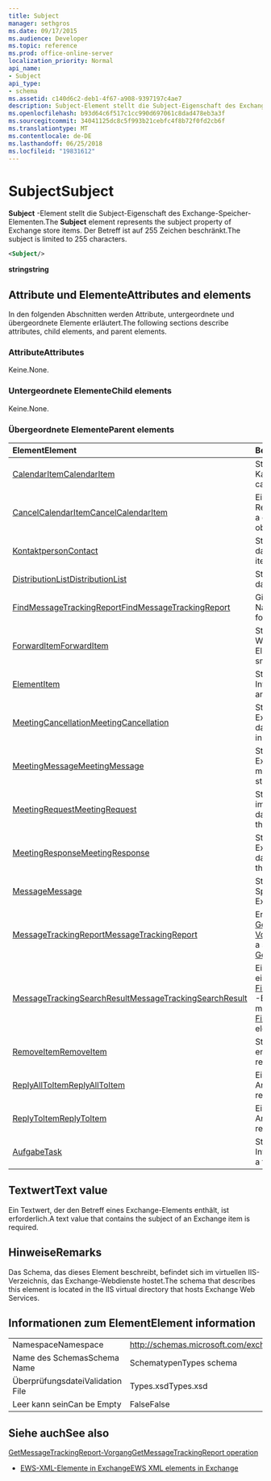 ```yaml
---
title: Subject
manager: sethgros
ms.date: 09/17/2015
ms.audience: Developer
ms.topic: reference
ms.prod: office-online-server
localization_priority: Normal
api_name:
- Subject
api_type:
- schema
ms.assetid: c140d6c2-deb1-4f67-a908-9397197c4ae7
description: Subject-Element stellt die Subject-Eigenschaft des Exchange-Speicher-Elementen. Der Betreff ist auf 255 Zeichen beschränkt.
ms.openlocfilehash: b93d64c6f517c1cc990d697061c8dad478eb3a3f
ms.sourcegitcommit: 34041125dc8c5f993b21cebfc4f8b72f0fd2cb6f
ms.translationtype: MT
ms.contentlocale: de-DE
ms.lasthandoff: 06/25/2018
ms.locfileid: "19831612"
---
```

# <a name="subject"></a><span data-ttu-id="6382a-104">Subject</span><span class="sxs-lookup"><span data-stu-id="6382a-104">Subject</span></span>

<span data-ttu-id="6382a-105">**Subject** -Element stellt die Subject-Eigenschaft des Exchange-Speicher-Elementen.</span><span class="sxs-lookup"><span data-stu-id="6382a-105">The **Subject** element represents the subject property of Exchange store items.</span></span> <span data-ttu-id="6382a-106">Der Betreff ist auf 255 Zeichen beschränkt.</span><span class="sxs-lookup"><span data-stu-id="6382a-106">The subject is limited to 255 characters.</span></span> 
  
```XML
<Subject/>
```

 <span data-ttu-id="6382a-107">**string**</span><span class="sxs-lookup"><span data-stu-id="6382a-107">**string**</span></span>
## <a name="attributes-and-elements"></a><span data-ttu-id="6382a-108">Attribute und Elemente</span><span class="sxs-lookup"><span data-stu-id="6382a-108">Attributes and elements</span></span>

<span data-ttu-id="6382a-109">In den folgenden Abschnitten werden Attribute, untergeordnete und übergeordnete Elemente erläutert.</span><span class="sxs-lookup"><span data-stu-id="6382a-109">The following sections describe attributes, child elements, and parent elements.</span></span>
  
### <a name="attributes"></a><span data-ttu-id="6382a-110">Attribute</span><span class="sxs-lookup"><span data-stu-id="6382a-110">Attributes</span></span>

<span data-ttu-id="6382a-111">Keine.</span><span class="sxs-lookup"><span data-stu-id="6382a-111">None.</span></span>
  
### <a name="child-elements"></a><span data-ttu-id="6382a-112">Untergeordnete Elemente</span><span class="sxs-lookup"><span data-stu-id="6382a-112">Child elements</span></span>

<span data-ttu-id="6382a-113">Keine.</span><span class="sxs-lookup"><span data-stu-id="6382a-113">None.</span></span>
  
### <a name="parent-elements"></a><span data-ttu-id="6382a-114">Übergeordnete Elemente</span><span class="sxs-lookup"><span data-stu-id="6382a-114">Parent elements</span></span>

|<span data-ttu-id="6382a-115">**Element**</span><span class="sxs-lookup"><span data-stu-id="6382a-115">**Element**</span></span>|<span data-ttu-id="6382a-116">**Beschreibung**</span><span class="sxs-lookup"><span data-stu-id="6382a-116">**Description**</span></span>|
|:-----|:-----|
|[<span data-ttu-id="6382a-117">CalendarItem</span><span class="sxs-lookup"><span data-stu-id="6382a-117">CalendarItem</span></span>](calendaritem.md) <br/> |<span data-ttu-id="6382a-118">Stellt ein Element im Exchange-Kalender dar.</span><span class="sxs-lookup"><span data-stu-id="6382a-118">Represents an Exchange calendar item.</span></span>  <br/> |
|[<span data-ttu-id="6382a-119">CancelCalendarItem</span><span class="sxs-lookup"><span data-stu-id="6382a-119">CancelCalendarItem</span></span>](cancelcalendaritem.md) <br/> |<span data-ttu-id="6382a-120">Ein Abbrechen Kalender Element Response-Objekt darstellt.</span><span class="sxs-lookup"><span data-stu-id="6382a-120">Represents a cancel calendar item response object.</span></span>  <br/> |
|[<span data-ttu-id="6382a-121">Kontaktperson</span><span class="sxs-lookup"><span data-stu-id="6382a-121">Contact</span></span>](contact.md) <br/> |<span data-ttu-id="6382a-122">Stellt ein Exchange-Kontaktelement dar.</span><span class="sxs-lookup"><span data-stu-id="6382a-122">Represents an Exchange contact item.</span></span>  <br/> |
|[<span data-ttu-id="6382a-123">DistributionList</span><span class="sxs-lookup"><span data-stu-id="6382a-123">DistributionList</span></span>](distributionlist.md) <br/> |<span data-ttu-id="6382a-124">Stellt eine Verteilerliste dar.</span><span class="sxs-lookup"><span data-stu-id="6382a-124">Represents a distribution list.</span></span>  <br/> |
|[<span data-ttu-id="6382a-125">FindMessageTrackingReport</span><span class="sxs-lookup"><span data-stu-id="6382a-125">FindMessageTrackingReport</span></span>](findmessagetrackingreport.md) <br/> |<span data-ttu-id="6382a-126">Gibt Kriterien für die Typen von Nachrichten suchen.</span><span class="sxs-lookup"><span data-stu-id="6382a-126">Specifies criteria for the types of messages to find.</span></span>  <br/> |
|[<span data-ttu-id="6382a-127">ForwardItem</span><span class="sxs-lookup"><span data-stu-id="6382a-127">ForwardItem</span></span>](forwarditem.md) <br/> |<span data-ttu-id="6382a-128">Stellt ein Smarttag Antwortobjekt zur Weiterleitung von Elementen.</span><span class="sxs-lookup"><span data-stu-id="6382a-128">Represents a forward item smart response object.</span></span>  <br/> |
|[<span data-ttu-id="6382a-129">Element</span><span class="sxs-lookup"><span data-stu-id="6382a-129">Item</span></span>](item.md) <br/> |<span data-ttu-id="6382a-130">Stellt ein Element im Exchange-Informationsspeicher dar.</span><span class="sxs-lookup"><span data-stu-id="6382a-130">Represents an item in the Exchange store.</span></span>  <br/> |
|[<span data-ttu-id="6382a-131">MeetingCancellation</span><span class="sxs-lookup"><span data-stu-id="6382a-131">MeetingCancellation</span></span>](meetingcancellation.md) <br/> |<span data-ttu-id="6382a-132">Stellt eine Besprechungsabsage im Exchange-Informationsspeicher dar.</span><span class="sxs-lookup"><span data-stu-id="6382a-132">Represents a meeting cancellation in the Exchange store.</span></span>  <br/> |
|[<span data-ttu-id="6382a-133">MeetingMessage</span><span class="sxs-lookup"><span data-stu-id="6382a-133">MeetingMessage</span></span>](meetingmessage.md) <br/> |<span data-ttu-id="6382a-134">Stellt eine Besprechungsnachricht im Exchange-Speicher.</span><span class="sxs-lookup"><span data-stu-id="6382a-134">Represents a meeting message in the Exchange store.</span></span>  <br/> |
|[<span data-ttu-id="6382a-135">MeetingRequest</span><span class="sxs-lookup"><span data-stu-id="6382a-135">MeetingRequest</span></span>](meetingrequest.md) <br/> |<span data-ttu-id="6382a-136">Stellt eine Besprechungsanforderung im Exchange-Informationsspeicher dar.</span><span class="sxs-lookup"><span data-stu-id="6382a-136">Represents a meeting request in the Exchange store.</span></span>  <br/> |
|[<span data-ttu-id="6382a-137">MeetingResponse</span><span class="sxs-lookup"><span data-stu-id="6382a-137">MeetingResponse</span></span>](meetingresponse.md) <br/> |<span data-ttu-id="6382a-138">Stellt eine Besprechungsantwort im Exchange-Informationsspeicher dar.</span><span class="sxs-lookup"><span data-stu-id="6382a-138">Represents a meeting response in the Exchange store.</span></span>  <br/> |
|[<span data-ttu-id="6382a-139">Message</span><span class="sxs-lookup"><span data-stu-id="6382a-139">Message</span></span>](message-ex15websvcsotherref.md) <br/> |<span data-ttu-id="6382a-140">Stellt eine E-mail im Exchange-Speicher.</span><span class="sxs-lookup"><span data-stu-id="6382a-140">Represents an e-mail in the Exchange store.</span></span>  <br/> |
|[<span data-ttu-id="6382a-141">MessageTrackingReport</span><span class="sxs-lookup"><span data-stu-id="6382a-141">MessageTrackingReport</span></span>](messagetrackingreport.md) <br/> |<span data-ttu-id="6382a-142">Enthält eine Nachricht, die in einem [GetMessageTrackingReport-Vorgang](getmessagetrackingreport-operation.md)zurückgegeben wird.</span><span class="sxs-lookup"><span data-stu-id="6382a-142">Contains a single message that is returned in a [GetMessageTrackingReport operation](getmessagetrackingreport-operation.md).</span></span>  <br/> |
|[<span data-ttu-id="6382a-143">MessageTrackingSearchResult</span><span class="sxs-lookup"><span data-stu-id="6382a-143">MessageTrackingSearchResult</span></span>](messagetrackingsearchresult.md) <br/> |<span data-ttu-id="6382a-144">Ein einzelnes Nachricht Ergebnis für ein [FindMessageTrackingReportResponse](findmessagetrackingreportresponse.md) -Element enthält.</span><span class="sxs-lookup"><span data-stu-id="6382a-144">Contains a single message result for a [FindMessageTrackingReportResponse](findmessagetrackingreportresponse.md) element.</span></span>  <br/> |
|[<span data-ttu-id="6382a-145">RemoveItem</span><span class="sxs-lookup"><span data-stu-id="6382a-145">RemoveItem</span></span>](removeitem.md) <br/> |<span data-ttu-id="6382a-146">Stellt ein Elementobjekt Antwort entfernen.</span><span class="sxs-lookup"><span data-stu-id="6382a-146">Represents a remove item response object.</span></span>  <br/> |
|[<span data-ttu-id="6382a-147">ReplyAllToItem</span><span class="sxs-lookup"><span data-stu-id="6382a-147">ReplyAllToItem</span></span>](replyalltoitem.md) <br/> |<span data-ttu-id="6382a-148">Ein smart von allen Antworten-Antwortobjekt darstellt.</span><span class="sxs-lookup"><span data-stu-id="6382a-148">Represents a reply-to-all smart response object.</span></span>  <br/> |
|[<span data-ttu-id="6382a-149">ReplyToItem</span><span class="sxs-lookup"><span data-stu-id="6382a-149">ReplyToItem</span></span>](replytoitem.md) <br/> |<span data-ttu-id="6382a-150">Ein smart Antwortelement-Antwortobjekt darstellt.</span><span class="sxs-lookup"><span data-stu-id="6382a-150">Represents a reply-to-item smart response object.</span></span>  <br/> |
|[<span data-ttu-id="6382a-151">Aufgabe</span><span class="sxs-lookup"><span data-stu-id="6382a-151">Task</span></span>](task.md) <br/> |<span data-ttu-id="6382a-152">Stellt eine Aufgabe im Exchange-Informationsspeicher dar.</span><span class="sxs-lookup"><span data-stu-id="6382a-152">Represents a task in the Exchange store.</span></span>  <br/> |
   
## <a name="text-value"></a><span data-ttu-id="6382a-153">Textwert</span><span class="sxs-lookup"><span data-stu-id="6382a-153">Text value</span></span>

<span data-ttu-id="6382a-154">Ein Textwert, der den Betreff eines Exchange-Elements enthält, ist erforderlich.</span><span class="sxs-lookup"><span data-stu-id="6382a-154">A text value that contains the subject of an Exchange item is required.</span></span>
  
## <a name="remarks"></a><span data-ttu-id="6382a-155">Hinweise</span><span class="sxs-lookup"><span data-stu-id="6382a-155">Remarks</span></span>

<span data-ttu-id="6382a-156">Das Schema, das dieses Element beschreibt, befindet sich im virtuellen IIS-Verzeichnis, das Exchange-Webdienste hostet.</span><span class="sxs-lookup"><span data-stu-id="6382a-156">The schema that describes this element is located in the IIS virtual directory that hosts Exchange Web Services.</span></span>
  
## <a name="element-information"></a><span data-ttu-id="6382a-157">Informationen zum Element</span><span class="sxs-lookup"><span data-stu-id="6382a-157">Element information</span></span>

|||
|:-----|:-----|
|<span data-ttu-id="6382a-158">Namespace</span><span class="sxs-lookup"><span data-stu-id="6382a-158">Namespace</span></span>  <br/> |http://schemas.microsoft.com/exchange/services/2006/types  <br/> |
|<span data-ttu-id="6382a-159">Name des Schemas</span><span class="sxs-lookup"><span data-stu-id="6382a-159">Schema Name</span></span>  <br/> |<span data-ttu-id="6382a-160">Schematypen</span><span class="sxs-lookup"><span data-stu-id="6382a-160">Types schema</span></span>  <br/> |
|<span data-ttu-id="6382a-161">Überprüfungsdatei</span><span class="sxs-lookup"><span data-stu-id="6382a-161">Validation File</span></span>  <br/> |<span data-ttu-id="6382a-162">Types.xsd</span><span class="sxs-lookup"><span data-stu-id="6382a-162">Types.xsd</span></span>  <br/> |
|<span data-ttu-id="6382a-163">Leer kann sein</span><span class="sxs-lookup"><span data-stu-id="6382a-163">Can be Empty</span></span>  <br/> |<span data-ttu-id="6382a-164">False</span><span class="sxs-lookup"><span data-stu-id="6382a-164">False</span></span>  <br/> |
   
## <a name="see-also"></a><span data-ttu-id="6382a-165">Siehe auch</span><span class="sxs-lookup"><span data-stu-id="6382a-165">See also</span></span>



[<span data-ttu-id="6382a-166">GetMessageTrackingReport-Vorgang</span><span class="sxs-lookup"><span data-stu-id="6382a-166">GetMessageTrackingReport operation</span></span>](getmessagetrackingreport-operation.md)


- [<span data-ttu-id="6382a-167">EWS-XML-Elemente in Exchange</span><span class="sxs-lookup"><span data-stu-id="6382a-167">EWS XML elements in Exchange</span></span>](ews-xml-elements-in-exchange.md)

